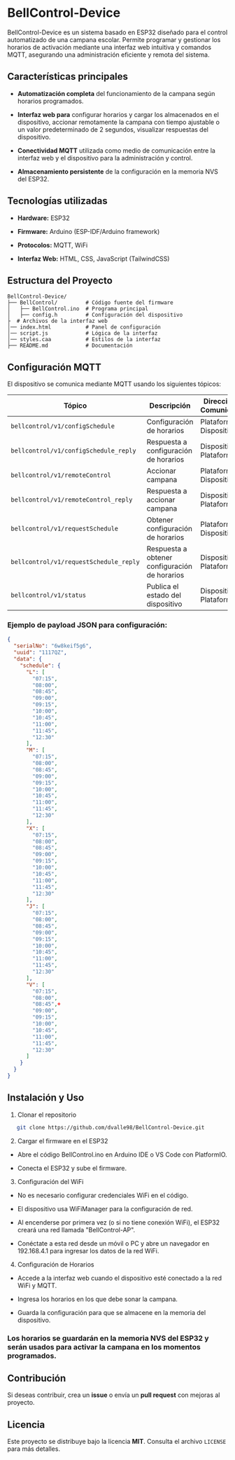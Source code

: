# BellControl-Device

BellControl-Device es un sistema basado en ESP32 diseñado para el control automatizado de una campana escolar. Permite programar y gestionar los horarios de activación mediante una interfaz web intuitiva y comandos MQTT, asegurando una administración eficiente y remota del sistema.

## Características principales

- **Automatización completa** del funcionamiento de la campana según horarios programados.

- **Interfaz web para** 
  configurar horarios y cargar los almacenados en el dispositivo,
  accionar remotamente la campana con tiempo ajustable o un valor predeterminado de 2 segundos,
  visualizar respuestas del dispositivo. 

- **Conectividad MQTT** utilizada como medio de comunicación entre la interfaz web y el dispositivo para la administración y control.

- **Almacenamiento persistente** de la configuración en la memoria NVS del ESP32.

## Tecnologías utilizadas

- **Hardware:** ESP32

- **Firmware:** Arduino (ESP-IDF/Arduino framework)

- **Protocolos:** MQTT, WiFi

- **Interfaz Web:** HTML, CSS, JavaScript (TailwindCSS)

## Estructura del Proyecto

```
BellControl-Device/
├── BellControl/         # Código fuente del firmware
│   ├── BellControl.ino  # Programa principal
│   ├── config.h         # Configuración del dispositivo
├  # Archivos de la interfaz web
│── index.html           # Panel de configuración
│── script.js            # Lógica de la interfaz
│── styles.caa           # Estilos de la interfaz
├── README.md            # Documentación
```

## Configuración MQTT

El dispositivo se comunica mediante MQTT usando los siguientes tópicos:


| Tópico                              | Descripción                            | Dirección de Comunicación            |
|-------------------------------------|----------------------------------------|--------------------------------------|
| `bellcontrol/v1/configSchedule`     | Configuración de horarios              | Plataforma → Dispositivo            |
| `bellcontrol/v1/configSchedule_reply` | Respuesta a configuración de horarios  | Dispositivo → Plataforma            |
| `bellcontrol/v1/remoteControl`      | Accionar campana                       | Plataforma → Dispositivo            |
| `bellcontrol/v1/remoteControl_reply` | Respuesta a accionar campana           | Dispositivo → Plataforma            |
| `bellcontrol/v1/requestSchedule`    | Obtener configuración de horarios      | Plataforma → Dispositivo            |
| `bellcontrol/v1/requestSchedule_reply` | Respuesta a obtener configuración de horarios | Dispositivo → Plataforma |
| `bellcontrol/v1/status`             | Publica el estado del dispositivo      | Dispositivo → Plataforma            |


### Ejemplo de payload JSON para configuración:
```json
{
  "serialNo": "6w8keif5g6",
  "uuid": "1117QZ",
  "data": {
    "schedule": {
      "L": [
        "07:15",
        "08:00",
        "08:45",
        "09:00",
        "09:15",
        "10:00",
        "10:45",
        "11:00",
        "11:45",
        "12:30"
      ],
      "M": [
        "07:15",
        "08:00",
        "08:45",
        "09:00",
        "09:15",
        "10:00",
        "10:45",
        "11:00",
        "11:45",
        "12:30"
      ],
      "X": [
        "07:15",
        "08:00",
        "08:45",
        "09:00",
        "09:15",
        "10:00",
        "10:45",
        "11:00",
        "11:45",
        "12:30"
      ],
      "J": [
        "07:15",
        "08:00",
        "08:45",
        "09:00",
        "09:15",
        "10:00",
        "10:45",
        "11:00",
        "11:45",
        "12:30"
      ],
      "V": [
        "07:15",
        "08:00",
        "08:45",+
        "09:00",
        "09:15",
        "10:00",
        "10:45",
        "11:00",
        "11:45",
        "12:30"
      ]
    }
  }
}
```

## Instalación y Uso

1. Clonar el repositorio
```sh
   git clone https://github.com/dvalle98/BellControl-Device.git
   ```

2. Cargar el firmware en el ESP32

- Abre el código BellControl.ino en Arduino IDE o VS Code con PlatformIO.

- Conecta el ESP32 y sube el firmware.

3. Configuración del WiFi

- No es necesario configurar credenciales WiFi en el código.

- El dispositivo usa WiFiManager para la configuración de red.

- Al encenderse por primera vez (o si no tiene conexión WiFi), el ESP32 creará una red llamada "BellControl-AP".

- Conéctate a esta red desde un móvil o PC y abre un navegador en 192.168.4.1 para ingresar los datos de la red WiFi.

4. Configuración de Horarios

- Accede a la interfaz web cuando el dispositivo esté conectado a la red WiFi y MQTT.

- Ingresa los horarios en los que debe sonar la campana.

- Guarda la configuración para que se almacene en la memoria del dispositivo.

### Los horarios se guardarán en la memoria NVS del ESP32 y serán usados para activar la campana en los momentos programados.

## Contribución

Si deseas contribuir, crea un **issue** o envía un **pull request** con mejoras al proyecto.

## Licencia

Este proyecto se distribuye bajo la licencia **MIT**. Consulta el archivo `LICENSE` para más detalles.

